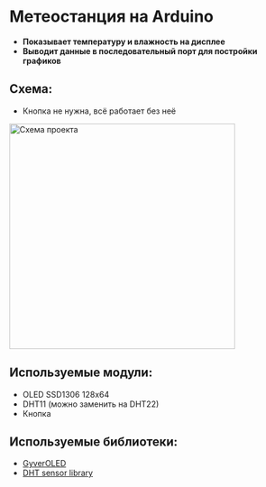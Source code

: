 # Метеостанция на Arduino
* **Показывает температуру и влажность на дисплее**
* **Выводит данные в последовательный порт для постройки графиков**
## Схема:
* Кнопка не нужна, всё работает без неё
<img alt="Схема проекта" src="https://github.com/TheMiner203/meteostation-arduino/raw/main/Meteostation.png" width="400">

## Используемые модули:
* OLED SSD1306 128x64
* DHT11 (можно заменить на DHT22)
* Кнопка
## Используемые библиотеки:
* [GyverOLED](https://github.com/GyverLibs/GyverOLED)
* [DHT sensor library](https://github.com/adafruit/DHT-sensor-library)

